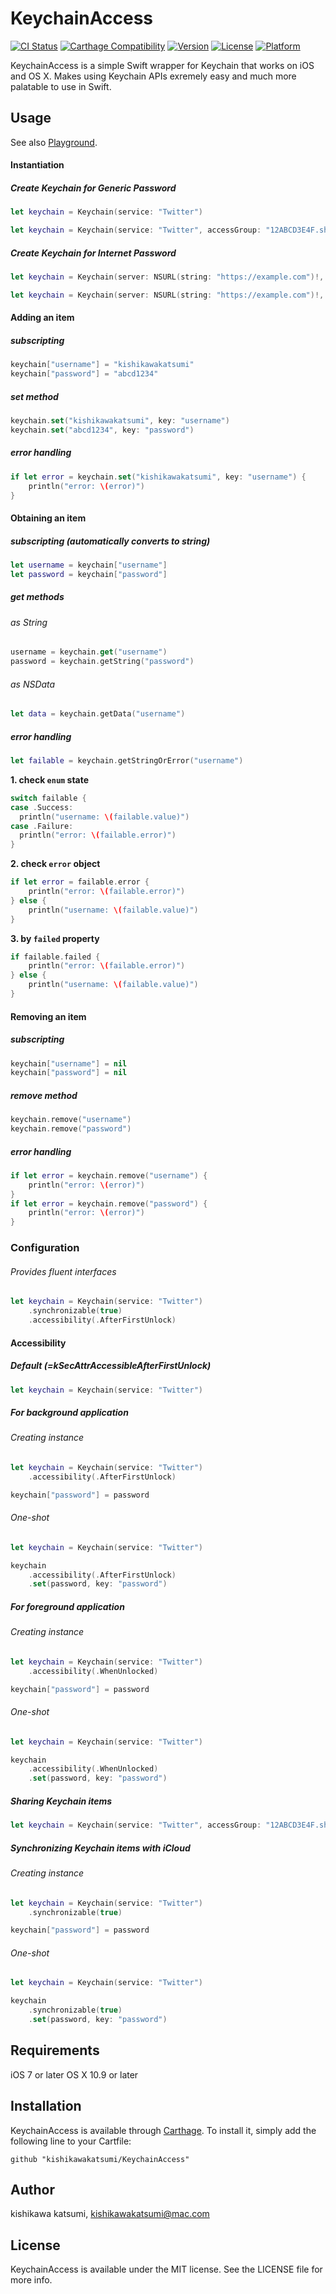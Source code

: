 # KeychainAccess
[![CI Status](http://img.shields.io/travis/kishikawakatsumi/KeychainAccess.svg?style=flat)](https://travis-ci.org/kishikawakatsumi/KeychainAccess)
[![Carthage Compatibility](https://img.shields.io/badge/carthage-✓-f2a77e.svg?style=flat)](https://github.com/Carthage/Carthage/)
[![Version](https://img.shields.io/cocoapods/v/KeychainAccess.svg?style=flat)](http://cocoadocs.org/docsets/KeychainAccess)
[![License](https://img.shields.io/cocoapods/l/KeychainAccess.svg?style=flat)](http://cocoadocs.org/docsets/KeychainAccess)
[![Platform](https://img.shields.io/cocoapods/p/KeychainAccess.svg?style=flat)](http://cocoadocs.org/docsets/KeychainAccess)

KeychainAccess is a simple Swift wrapper for Keychain that works on iOS and OS X. Makes using Keychain APIs exremely easy and much more palatable to use in Swift.

## Usage

See also [Playground](https://github.com/kishikawakatsumi/KeychainAccess/blob/master/Examples/Playground-iOS.playground/section-1.swift).

#### Instantiation

##### Create Keychain for Generic Password

```swift
let keychain = Keychain(service: "Twitter")
```

```swift
let keychain = Keychain(service: "Twitter", accessGroup: "12ABCD3E4F.shared")
```

##### Create Keychain for Internet Password

```swift
let keychain = Keychain(server: NSURL(string: "https://example.com")!, protocolType: .HTTPS)
```

```swift
let keychain = Keychain(server: NSURL(string: "https://example.com")!, protocolType: .HTTPS, authenticationType: .HTMLForm)
```

#### Adding an item

##### subscripting

```swift
keychain["username"] = "kishikawakatsumi"
keychain["password"] = "abcd1234"
```

##### set method

```swift
keychain.set("kishikawakatsumi", key: "username")
keychain.set("abcd1234", key: "password")
```

##### error handling

```swift
if let error = keychain.set("kishikawakatsumi", key: "username") {
    println("error: \(error)")
}
```

#### Obtaining an item

##### subscripting (automatically converts to string)

```swift
let username = keychain["username"]
let password = keychain["password"]
```

##### get methods

###### as String

```swift
username = keychain.get("username")
password = keychain.getString("password")
```

###### as NSData

```swift
let data = keychain.getData("username")
```

##### error handling

```swift
let failable = keychain.getStringOrError("username")
```

**1. check `enum` state**

```swift
switch failable {
case .Success:
  println("username: \(failable.value)")
case .Failure:
  println("error: \(failable.error)")
}
```

**2. check `error` object**

```swift
if let error = failable.error {
    println("error: \(failable.error)")
} else {
    println("username: \(failable.value)")
}
```

**3. by `failed` property**

```swift
if failable.failed {
    println("error: \(failable.error)")
} else {
    println("username: \(failable.value)")
}
```

#### Removing an item

##### subscripting

```swift
keychain["username"] = nil
keychain["password"] = nil
```

##### remove method

```swift
keychain.remove("username")
keychain.remove("password")
```

##### error handling

```swift
if let error = keychain.remove("username") {
    println("error: \(error)")
}
if let error = keychain.remove("password") {
    println("error: \(error)")
}
```

### Configuration

###### *Provides fluent interfaces*

```swift
let keychain = Keychain(service: "Twitter")
    .synchronizable(true)
    .accessibility(.AfterFirstUnlock)
```

#### Accessibility

##### Default (=kSecAttrAccessibleAfterFirstUnlock)

```swift
let keychain = Keychain(service: "Twitter")
```

##### For background application

###### Creating instance

```swift
let keychain = Keychain(service: "Twitter")
    .accessibility(.AfterFirstUnlock)

keychain["password"] = password
```

###### One-shot

```swift
let keychain = Keychain(service: "Twitter")

keychain
    .accessibility(.AfterFirstUnlock)
    .set(password, key: "password")
```

##### For foreground application

###### Creating instance

```swift
let keychain = Keychain(service: "Twitter")
    .accessibility(.WhenUnlocked)

keychain["password"] = password
```

###### One-shot

```swift
let keychain = Keychain(service: "Twitter")

keychain
    .accessibility(.WhenUnlocked)
    .set(password, key: "password")
```

##### Sharing Keychain items

```swift
let keychain = Keychain(service: "Twitter", accessGroup: "12ABCD3E4F.shared")
```

##### Synchronizing Keychain items with iCloud

###### Creating instance

```swift
let keychain = Keychain(service: "Twitter")
    .synchronizable(true)

keychain["password"] = password
```

###### One-shot

```swift
let keychain = Keychain(service: "Twitter")

keychain
    .synchronizable(true)
    .set(password, key: "password")
```

## Requirements

iOS 7 or later
OS X 10.9 or later

## Installation

KeychainAccess is available through [Carthage](https://github.com/Carthage/Carthage). To install
it, simply add the following line to your Cartfile:

`github "kishikawakatsumi/KeychainAccess"`

## Author

kishikawa katsumi, kishikawakatsumi@mac.com

## License

KeychainAccess is available under the MIT license. See the LICENSE file for more info.
